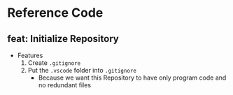 # Reference Code

## feat: Initialize Repository

* Features
    1. Create `.gitignore`
    2. Put the `.vscode` folder into `.gitignore`
        * Because we want this Repository to have only program code and no redundant files